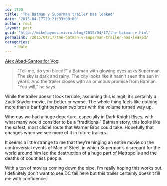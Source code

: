 ```yaml
---
id: 1790
title: 'The Batman v Superman trailer has leaked'
date: '2015-04-17T20:21:33+00:00'
author: root
layout: post
guid: 'http://mikehaynes.micro.blog/2015/04/17/the-batman-v.html'
permalink: /2015/04/17/the-batman-v-superman-trailer-has-leaked/
categories:
    - Note
---
```


[Alex Abad-Santos for Vox](http://www.vox.com/2015/4/16/8438743/batman-superman-dawn-of-justice-trailer):

> “Tell me, do you bleed?” a Batman with glowing eyes asks Superman. The sky is dark and rainy. The city looks like it hasn’t seen the sun in years. And the trailer closes with an ominous promise from Batman. “You will,” he says.

While the trailer doesn’t look terrible, assuming this is legit, it’s certainly a Zack Snyder movie, for better or worse. The whole thing feels like nothing more than a bar fight between two bros with the volume turned way up.

Whereas we had a huge departure, especially in Dark Knight Rises, with what many would consider to be a “traditional” Batman story, this looks like the safest, most cliché route that Warner Bros could take. Hopefully that changes when we see more of it in future trailers.

It seems a little strange to me that they’re hinging an entire movie on the controversial events of Man of Steel, in which Superman’s disregard for the world around him led the destruction of a huge part of Metropolis and the deaths of countless people.

With a ton of movies coming down the pipe, I’m really hoping this works out. I definitely don’t want to see DC fail here but this trailer certainly doesn’t fill me with confidence.